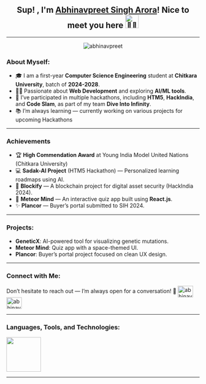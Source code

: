 <!-- <img align="center" alt="" src="./web3.jpeg"> -->

<h2 align="center"> Sup! , I'm <a href = "https://www.linkedin.com/in/abhinavpreet-singh-arora/">Abhinavpreet Singh Arora</a>! Nice to meet you here <img src="https://media.tenor.com/images/b617c36f9db276d3146e974b8ff64f4c/tenor.gif" alt="👋🏻" height="35" width="35" /></h2>

<hr>
<p align="center"> <img src="https://komarev.com/ghpvc/?username=abhinavpreet&label=Profile%20views&color=0e75b6&style=flat" alt="abhinavpreet" /> </p>

### About Myself:

- 🎓 I am a first-year **Computer Science Engineering** student at **Chitkara University**, batch of **2024-2028**.
- 👨‍💻 Passionate about **Web Development** and exploring **AI/ML tools**.
- 🚀 I’ve participated in multiple hackathons, including **HTM5**, **HackIndia**, and **Code Slam**, as part of my team **Dive Into Infinity**.
- 📚 I’m always learning — currently working on various projects for upcoming Hackathons

<hr>

### Achievements
- 🏆 **High Commendation Award** at Young India Model United Nations (Chitkara University)
- 💻 **Sadak-AI Project** (HTM5 Hackathon) — Personalized learning roadmaps using AI.
- 🔗 **Blockify** — A blockchain project for digital asset security (HackIndia 2024).
- 📱 **Meteor Mind** — An interactive quiz app built using **React.js**.
- ✨ **Plancor** — Buyer’s portal submitted to SIH 2024.

<hr>

### Projects:
- **GeneticX**: AI-powered tool for visualizing genetic mutations.
- **Meteor Mind**: Quiz app with a space-themed UI.
- **Plancor**: Buyer’s portal project focused on clean UX design.

<hr>

### Connect with Me:
Don’t hesitate to reach out — I’m always open for a conversation! 🤝
<a href="https://linkedin.com/in/abhinavpreet-singh-arora" target="blank"><img align="center" src="https://raw.githubusercontent.com/rahuldkjain/github-profile-readme-generator/master/src/images/icons/Social/linked-in-alt.svg" alt="abhinavpreet-singh-arora" height="30" width="40" /></a>
<a href="https://leetcode.com/abhinavpreet-arora" target="blank"><img align="center" src="https://raw.githubusercontent.com/rahuldkjain/github-profile-readme-generator/master/src/images/icons/Social/leet-code.svg" alt="abhinavpreet-arora" height="30" width="40" /></a>

<hr>

### Languages, Tools, and Technologies:
<img src="https://skillicons.dev/icons?i=react,js,nodejs,mongodb,py,git,github,vscode,html,css,figma&theme=dark&perline=18" height=90>

<hr>
